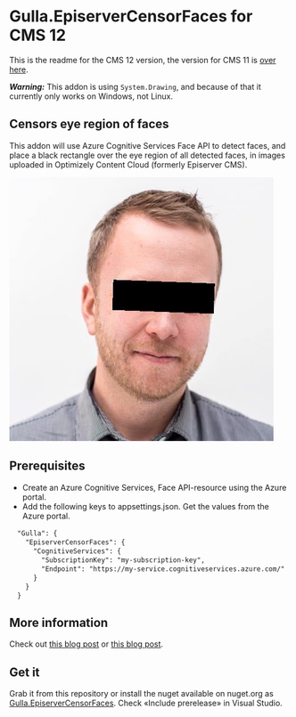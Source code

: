# Gulla.EpiserverCensorFaces for CMS 12

This is the readme for the CMS 12 version, the version for CMS 11 is [over here](https://github.com/tomahg/Gulla.Episerver.CensorFaces/blob/cms11/README.md).

***Warning:*** This addon is using `System.Drawing`, and because of that it currently only works on Windows, not Linux.

## Censors eye region of faces
This addon will use Azure Cognitive Services Face API to detect faces, and place a black rectangle over the eye region of all detected faces, in images uploaded in Optimizely Content Cloud (formerly Episerver CMS).

![Censored](images/censored.jpg)

## Prerequisites
* Create an Azure Cognitive Services, Face API-resource using the Azure portal.
* Add the following keys to appsettings.json. Get the values from the Azure portal.
``` 
  "Gulla": {
    "EpiserverCensorFaces": {
      "CognitiveServices": {
        "SubscriptionKey": "my-subscription-key",
        "Endpoint": "https://my-service.cognitiveservices.azure.com/"
      } 
    } 
  } 
```
  
## More information
Check out [this blog post](https://www.gulla.net/no/blog/episerver-image-anonymization-using-microsoft-cognitive-services-and-face-api/) or [this blog post](https://www.gulla.net/no/blog/personvernvennlig-bildeopplasting/).

## Get it
Grab it from this repository or install the nuget available on nuget.org as [Gulla.EpiserverCensorFaces](https://www.nuget.org/packages/Gulla.Episerver.CensorFaces/). Check «Include prerelease» in Visual Studio.
